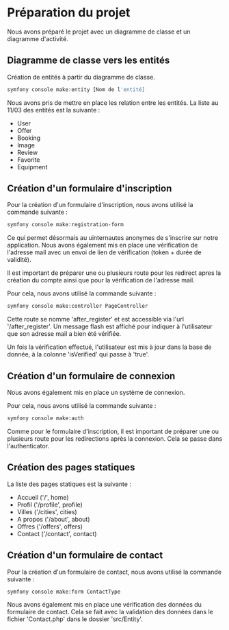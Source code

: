 # Préparation du projet

Nous avons préparé le projet avec un diagramme de classe et un diagramme d'activité.

## Diagramme de classe vers les entités

Création de entités à partir du diagramme de classe.

```bash
symfony console make:entity [Nom de l'entité]
```

Nous avons pris de mettre en place les relation entre les entités. La liste au 11/03 des entités est la suivante :

- User
- Offer
- Booking
- Image
- Review
- Favorite
- Equipment

## Création d'un formulaire d'inscription

Pour la création d'un formulaire d'inscription, nous avons utilisé la commande suivante :

```bash
symfony console make:registration-form
```

Ce qui permet désormais au uinternautes anonymes de s'inscrire sur notre application.
Nous avons également mis en place une vérification de l'adresse mail avec un envoi de lien de vérification (token + durée de validité).

Il est important de préparer une ou plusieurs route pour les redirect apres la création du compte ainsi que pour la vérification de l'adresse mail.

Pour cela, nous avons utilisé la commande suivante :

```bash
symfony console make:controller PageController
```

Cette route se nomme 'after_register' et est accessible via l'url '/after_register'. Un message flash est affiché pour indiquer à l'utilisateur que son adresse mail a bien été vérifiée.

Un fois la vérification effectué, l'utilisateur est mis à jour dans la base de donnée, à la colonne 'isVerified' qui passe à 'true'.

## Création d'un formulaire de connexion

Nous avons également mis en place un système de connexion.

Pour cela, nous avons utilisé la commande suivante :

```bash
symfony console make:auth
```

Comme pour le formulaire d'inscription, il est important de préparer une ou plusieurs route pour les redirections après la connexion. Cela se passe dans l'authenticator.

## Création des pages statiques

La liste des pages statiques est la suivante :

- Accueil ('/', home)
- Profil ('/profile', profile)
- Villes ('/cities', cities)
- A propos ('/about', about)
- Offres ('/offers', offers)
- Contact ('/contact', contact)

## Création d'un formulaire de contact

Pour la création d'un formulaire de contact, nous avons utilisé la commande suivante :

```bash
symfony console make:form ContactType
```

Nous avons également mis en place une vérification des données du formulaire de contact.
Cela se fait avec la validation des données dans le fichier 'Contact.php' dans le dossier 'src/Entity'.
